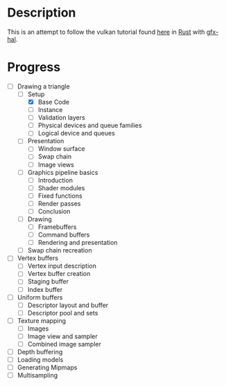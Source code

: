 # Description

This is an attempt to follow the vulkan tutorial found [here](https://vulkan-tutorial.com/) in [Rust](http://rust-lang.org/) with [gfx-hal](https://github.com/gfx-rs/gfx).

# Progress

 - [ ] Drawing a triangle
   - [ ] Setup
     - [x] Base Code
     - [ ] Instance
     - [ ] Validation layers
     - [ ] Physical devices and queue families
     - [ ] Logical device and queues
   - [ ] Presentation
     - [ ] Window surface
     - [ ] Swap chain
     - [ ] Image views
   - [ ] Graphics pipeline basics
     - [ ] Introduction
     - [ ] Shader modules
     - [ ] Fixed functions
     - [ ] Render passes
     - [ ] Conclusion
   - [ ] Drawing
     - [ ] Framebuffers
     - [ ] Command buffers
     - [ ] Rendering and presentation
   - [ ] Swap chain recreation
 - [ ] Vertex buffers
   - [ ] Vertex input description
   - [ ] Vertex buffer creation
   - [ ] Staging buffer
   - [ ] Index buffer
 - [ ] Uniform buffers
   - [ ] Descriptor layout and buffer
   - [ ] Descriptor pool and sets
 - [ ] Texture mapping
   - [ ] Images
   - [ ] Image view and sampler
   - [ ] Combined image sampler
 - [ ] Depth buffering
 - [ ] Loading models
 - [ ] Generating Mipmaps
 - [ ] Multisampling
